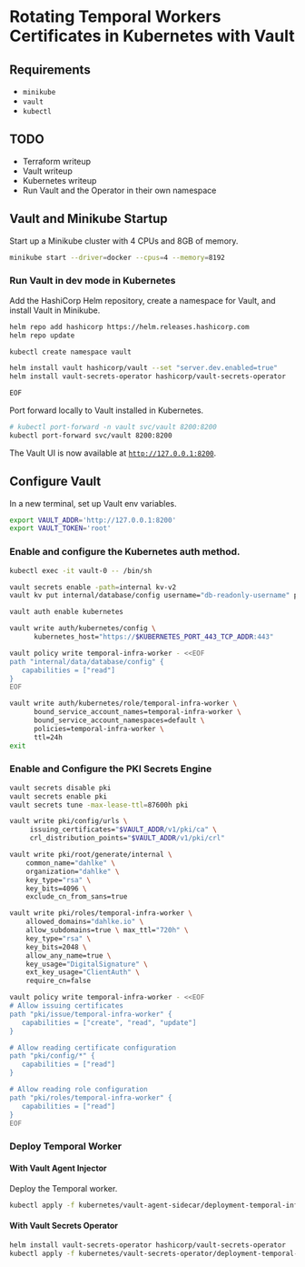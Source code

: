 # Rotating Temporal Workers Certificates in Kubernetes with Vault

## Requirements
- `minikube`
- `vault`
- `kubectl`

## TODO

- Terraform writeup
- Vault writeup
- Kubernetes writeup
- Run Vault and the Operator in their own namespace

## Vault and Minikube Startup

Start up a Minikube cluster with 4 CPUs and 8GB of memory.

```bash
minikube start --driver=docker --cpus=4 --memory=8192
```

### Run Vault in dev mode in Kubernetes

Add the HashiCorp Helm repository, create a namespace for Vault, and install Vault in Minikube.

```bash
helm repo add hashicorp https://helm.releases.hashicorp.com
helm repo update

kubectl create namespace vault

helm install vault hashicorp/vault --set "server.dev.enabled=true"
helm install vault-secrets-operator hashicorp/vault-secrets-operator

EOF
```

Port forward locally to Vault installed in Kubernetes.

```bash
# kubectl port-forward -n vault svc/vault 8200:8200
kubectl port-forward svc/vault 8200:8200
```

The Vault UI is now available at [`http://127.0.0.1:8200`](http://127.0.0.1:8200).

## Configure Vault

In a new terminal, set up Vault env variables.

```bash
export VAULT_ADDR='http://127.0.0.1:8200'
export VAULT_TOKEN='root'
```

### Enable and configure the Kubernetes auth method.

```bash
kubectl exec -it vault-0 -- /bin/sh

vault secrets enable -path=internal kv-v2
vault kv put internal/database/config username="db-readonly-username" password="db-secret-password"

vault auth enable kubernetes

vault write auth/kubernetes/config \
      kubernetes_host="https://$KUBERNETES_PORT_443_TCP_ADDR:443"

vault policy write temporal-infra-worker - <<EOF
path "internal/data/database/config" {
   capabilities = ["read"]
}
EOF

vault write auth/kubernetes/role/temporal-infra-worker \
      bound_service_account_names=temporal-infra-worker \
      bound_service_account_namespaces=default \
      policies=temporal-infra-worker \
      ttl=24h
exit
```

### Enable and Configure the PKI Secrets Engine

```bash
vault secrets disable pki
vault secrets enable pki
vault secrets tune -max-lease-ttl=87600h pki

vault write pki/config/urls \
     issuing_certificates="$VAULT_ADDR/v1/pki/ca" \
     crl_distribution_points="$VAULT_ADDR/v1/pki/crl"

vault write pki/root/generate/internal \
    common_name="dahlke" \
    organization="dahlke" \
    key_type="rsa" \
    key_bits=4096 \
    exclude_cn_from_sans=true

vault write pki/roles/temporal-infra-worker \
    allowed_domains="dahlke.io" \
    allow_subdomains=true \ max_ttl="720h" \
    key_type="rsa" \
    key_bits=2048 \
    allow_any_name=true \
    key_usage="DigitalSignature" \
    ext_key_usage="ClientAuth" \
    require_cn=false

vault policy write temporal-infra-worker - <<EOF
# Allow issuing certificates
path "pki/issue/temporal-infra-worker" {
   capabilities = ["create", "read", "update"]
}

# Allow reading certificate configuration
path "pki/config/*" {
   capabilities = ["read"]
}

# Allow reading role configuration
path "pki/roles/temporal-infra-worker" {
   capabilities = ["read"]
}
EOF
```

### Deploy Temporal Worker

#### With Vault Agent Injector

Deploy the Temporal worker.

```bash
kubectl apply -f kubernetes/vault-agent-sidecar/deployment-temporal-infra-worker-agent.yaml
```

#### With Vault Secrets Operator

```bash
helm install vault-secrets-operator hashicorp/vault-secrets-operator
kubectl apply -f kubernetes/vault-secrets-operator/deployment-temporal-infra-worker-vso.yaml
```
